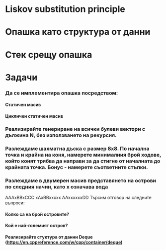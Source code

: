 # Liskov substitution principle
# Опашка като структура от данни
# Стек срещу опашка


# Задачи
### Да се имплементира опашка посредством:
#### Статичен масив
#### Цикличен статичен масив
### Реализирайте генериране на всички булеви вектори с дължина N, без използването на рекурсия.
### Разлеждаме шахматна дъска с размер 8x8. По начална точка и крайна на коня, намерете минималния брой ходове, който конят трябва да направи за да стигне от началната до крайната точка. Бонус - намерете съответните стъпки.
### Разлеждаме в двумерен масив представянето на острови по следния начин, като x означава вода
AAAxBBxCCC
xAxBBxxxxx
AAxxxxxxDD
Търсим отговор на следните въпроси:
#### Колко са на брой островите?
#### Кой е най-големият остров?
#### Реализирайте стуктура от данни Deque (https://en.cppreference.com/w/cpp/container/deque)
 